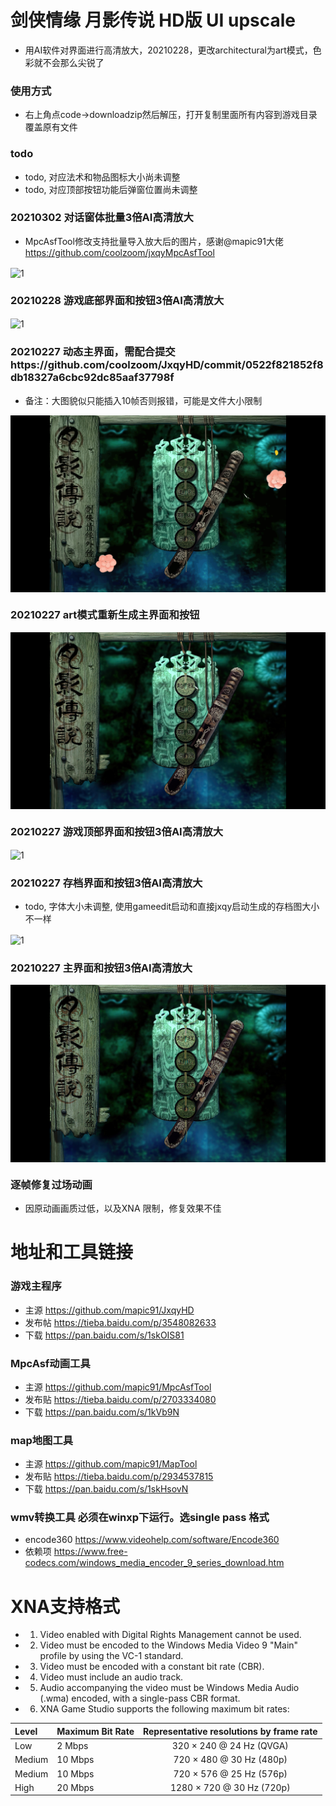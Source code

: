 # 剑侠情缘 月影传说 HD版 UI upscale
- 用AI软件对界面进行高清放大，20210228，更改architectural为art模式，色彩就不会那么尖锐了

### 使用方式
- 右上角点code->downloadzip然后解压，打开复制里面所有内容到游戏目录覆盖原有文件

### todo
- todo, 对应法术和物品图标大小尚未调整
- todo, 对应顶部按钮功能后弹窗位置尚未调整

### 20210302 对话窗体批量3倍AI高清放大
- MpcAsfTool修改支持批量导入放大后的图片，感谢@mapic91大佬 https://github.com/coolzoom/jxqyMpcAsfTool
<img align="center" src="https://github.com/coolzoom/JxqyHD-ui-upscale/blob/master/Snipaste_2021-03-02_15-39-23.png" alt="1" />

### 20210228 游戏底部界面和按钮3倍AI高清放大
<img align="center" src="https://github.com/coolzoom/JxqyHD-ui-upscale/blob/master/Snipaste_2021-02-28_21-32-33.png" alt="1" />

### 20210227 动态主界面，需配合提交https://github.com/coolzoom/JxqyHD/commit/0522f821852f8db18327a6cbc92dc85aaf37798f
- 备注：大图貌似只能插入10帧否则报错，可能是文件大小限制
<img align="center" src="https://github.com/coolzoom/JxqyHD-ui-upscale/blob/master/Snipaste_2021-02-27_17-05-54.png" alt="1" />

### 20210227 art模式重新生成主界面和按钮
<img align="center" src="https://github.com/coolzoom/JxqyHD-ui-upscale/blob/master/Snipaste_2021-02-27_15-35-21.png" alt="1" />

### 20210227 游戏顶部界面和按钮3倍AI高清放大
<img align="center" src="https://github.com/coolzoom/JxqyHD-ui-upscale/blob/master/Snipaste_2021-02-27_15-01-29.png" alt="1" />

### 20210227 存档界面和按钮3倍AI高清放大
- todo, 字体大小未调整, 使用gameedit启动和直接jxqy启动生成的存档图大小不一样
<img align="center" src="https://github.com/coolzoom/JxqyHD-ui-upscale/blob/master/Snipaste_2021-02-27_14-05-30.png" alt="1" />

### 20210227 主界面和按钮3倍AI高清放大
<img align="center" src="https://github.com/coolzoom/JxqyHD-ui-upscale/blob/master/Snipaste_2021-02-27_00-08-37.png" alt="1" />

### 逐帧修复过场动画
- 因原动画画质过低，以及XNA 限制，修复效果不佳



# 地址和工具链接

### 游戏主程序
- 主源 https://github.com/mapic91/JxqyHD
- 发布帖 https://tieba.baidu.com/p/3548082633
- 下载 https://pan.baidu.com/s/1skOIS81

### MpcAsf动画工具
- 主源 https://github.com/mapic91/MpcAsfTool
- 发布贴 https://tieba.baidu.com/p/2703334080
- 下载 https://pan.baidu.com/s/1kVb9N

### map地图工具
- 主源 https://github.com/mapic91/MapTool
- 发布贴 https://tieba.baidu.com/p/2934537815
- 下载 https://pan.baidu.com/s/1skHsovN

### wmv转换工具 必须在winxp下运行。选single pass 格式
- encode360 https://www.videohelp.com/software/Encode360
- 依赖项 https://www.free-codecs.com/windows_media_encoder_9_series_download.htm

# XNA支持格式

- 1) Video enabled with Digital Rights Management cannot be used.
- 2) Video must be encoded to the Windows Media Video 9 "Main" profile by using the VC-1 standard.
- 3) Video must be encoded with a constant bit rate (CBR).
- 4) Video must include an audio track.
- 5) Audio accompanying the video must be Windows Media Audio (.wma) encoded, with a single-pass CBR format.
- 6) XNA Game Studio supports the following maximum bit rates: 

|Level          |Maximum Bit Rate          |Representative resolutions by frame rate   |
|:--------------|:-------------------------|:-----------------------------------------:|
|Low            |2 Mbps                    |320 × 240 @ 24 Hz (QVGA)                   |
|Medium         |10 Mbps                   |720 × 480 @ 30 Hz (480p)                   |
|Medium         |10 Mbps                   |720 × 576 @ 25 Hz (576p)                   |
|High           |20 Mbps                   |1280 × 720 @ 30 Hz (720p)                  | 